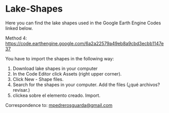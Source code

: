 # Lake-Shapes
Here you can find the lake shapes used in the Google Earth Engine Codes linked below.

Method 4: https://code.earthengine.google.com/6a2a22579a49eb8a9cbd3ecbb1147e37

You have to import the shapes in the following way:
1. Download lake shapes in your computer
2. In the Code Editor click Assets (right upper corner).
3. Click New - Shape files. 
4. Search for the shapes in your computer. Add the files (¿qué archivos? revisar.)
5. clickea sobre el elemento creado. Import.

Correspondence to: mpedrerosguarda@gmail.com
